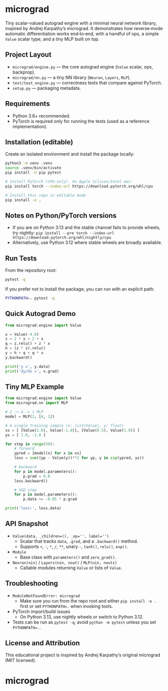 micrograd
=========

Tiny scalar-valued autograd engine with a minimal neural network library, inspired by Andrej Karpathy’s micrograd. It demonstrates how reverse‑mode automatic differentiation works end‑to‑end, with a handful of ops, a simple `Value` scalar type, and a tiny MLP built on top.

Project Layout
--------------

- `micrograd/engine.py` — the core autograd engine (`Value` scalar, ops, backprop).
- `micrograd/nn.py` — a tiny NN library (`Neuron`, `Layers`, `MLP`).
- `test/test_engine.py` — correctness tests that compare against PyTorch.
- `setup.py` — packaging metadata.

Requirements
------------

- Python 3.8+ recommended.
- PyTorch is required only for running the tests (used as a reference implementation).

Installation (editable)
-----------------------

Create an isolated environment and install the package locally:

```bash
python3 -m venv .venv
source .venv/bin/activate
pip install -U pip pytest

# Install PyTorch (CPU-only). On Apple Silicon/Intel mac:
pip install torch --index-url https://download.pytorch.org/whl/cpu

# Install this repo in editable mode
pip install -e .
```

Notes on Python/PyTorch versions
--------------------------------

- If you are on Python 3.13 and the stable channel fails to provide wheels, try nightly:
  `pip install --pre torch --index-url https://download.pytorch.org/whl/nightly/cpu`
- Alternatively, use Python 3.12 where stable wheels are broadly available.

Run Tests
---------

From the repository root:

```bash
pytest -q
```

If you prefer not to install the package, you can run with an explicit path:

```bash
PYTHONPATH=. pytest -q
```

Quick Autograd Demo
-------------------

```python
from micrograd.engine import Value

x = Value(-4.0)
z = 2 * x + 2 + x
q = z.relu() + z * x
h = (z * z).relu()
y = h + q + q * x
y.backward()

print('y =', y.data)
print('dy/dx =', x.grad)
```

Tiny MLP Example
----------------

```python
from micrograd.engine import Value
from micrograd.nn import MLP

# 2 -> 4 -> 1 MLP
model = MLP(2, [4, 1])

# A single training sample (x: list[Value], y: float)
xs = [ [Value(2.0), Value(-1.0)], [Value(0.5), Value(1.0)] ]
ys = [ 1.0, -1.0 ]

for step in range(50):
    # forward
    ypred = [model(x) for x in xs]
    loss = sum((yp - Value(y))**2 for yp, y in zip(ypred, ys))

    # backward
    for p in model.parameters():
        p.grad = 0.0
    loss.backward()

    # SGD step
    for p in model.parameters():
        p.data += -0.05 * p.grad

print('loss:', loss.data)
```

API Snapshot
------------

- `Value(data, _children=(), _op='', label='')`
  - Scalar that tracks `data`, `.grad`, and a `.backward()` method.
  - Supports `+`, `-`, `*`, `/`, `**`, unary `-`, `tanh()`, `relu()`, `exp()`.
- `Module`
  - Base class with `parameters()` and `zero_grad()`.
- `Neuron(nin)` / `Layers(nin, nout)` / `MLP(nin, nouts)`
  - Callable modules returning `Value` or lists of `Value`.

Troubleshooting
---------------

- `ModuleNotFoundError: micrograd`
  - Make sure you run from the repo root and either `pip install -e .` first or set `PYTHONPATH=.` when invoking tools.
- PyTorch import/build issues
  - On Python 3.13, use nightly wheels or switch to Python 3.12.
- Tests can be run as `pytest -q`; avoid `python -m pytest` unless you set `PYTHONPATH=.`.

License and Attribution
-----------------------

This educational project is inspired by Andrej Karpathy’s original micrograd (MIT licensed).
# micrograd
